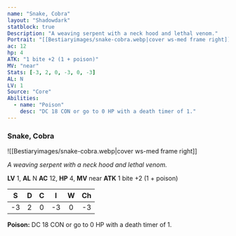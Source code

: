 ```yaml
---
name: "Snake, Cobra"
layout: "Shadowdark"
statblock: true
Description: "A weaving serpent with a neck hood and lethal venom."
Portrait: "[[Bestiaryimages/snake-cobra.webp|cover ws-med frame right]]"
ac: 12
hp: 4
ATK: "1 bite +2 (1 + poison)"
MV: "near"
Stats: [-3, 2, 0, -3, 0, -3]
AL: N
LV: 1
Source: "Core"
Abilities:
  - name: "Poison"
    desc: "DC 18 CON or go to 0 HP with a death timer of 1."
---
```


### Snake, Cobra

![[Bestiaryimages/snake-cobra.webp|cover ws-med frame right]]

_A weaving serpent with a neck hood and lethal venom._

**LV** 1, **AL** N
**AC** 12, **HP** 4, **MV** near
**ATK** 1 bite +2 (1 + poison)

|  S  |  D  |  C  |  I  |  W  |  Ch  |
|:---:|:---:|:---:|:---:|:---:|:----:|
| -3 | 2 | 0 | -3 | 0 | -3 |

**Poison:** DC 18 CON or go to 0 HP with a death timer of 1.

